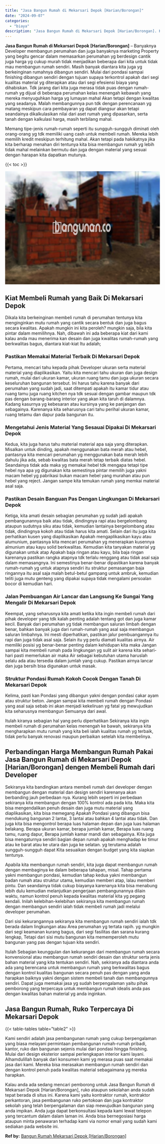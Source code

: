 ```yaml
---
title: "Jasa Bangun Rumah di Mekarsari Depok [Harian/Borongan]"
date: "2024-09-07"
categories: 
  - "biaya"
description: "Jasa Bangun Rumah di Mekarsari Depok [Harian/Borongan]. Kalau anda ada sedang mencari pemborong untuk Jasa Bangun Rumah di Mekarsari Depok [Harian/Borongan..."
---
```


**Jasa Bangun Rumah di Mekarsari Depok \[Harian/Borongan\]** – Banyaknya Developer membangun perumahan dan juga banyaknya marketing Property yang begitu gencar dalam memasarkan perumahan yg berdesign cantik juga harga yg cukup murah tidak menjadikan beberapa dari kita untuk tidak mau membangun rumah sendiri. Masih banyak diantara kita juga yg berkeinginan rumahnya dibangun sendiri. Mulai dari pondasi sampai finishing dibangun sendiri dengan tujuan supaya terkontrol apakah dari segi kualitas material yg diterapkan atau dari segi efesiensi biaya yang dihabiskan. Tdk jarang dari kita juga merasa tidak puas dengan rumah-rumah yg dijual di beberapa perumahan kelas menengah kebawah yang mereka menyuguhkan harga yg lumayan mahal Akan tetapi dengan kwalitas yang seadanya. Malah membangunnya pun tdk dengan perencanaan yg matang meskipun cara pembayaran yg dapat diangsur akan tetapi seandainya dikalkulasikan nilai dari aset rumah yang dipasarkan, serta tanah dengan kalkulasi harga, masih terbilang mahal.

Memang tipe-jenis rumah-rumah seperti itu sungguh-sungguh diminati oleh orang-orang yg tdk memiliki uang cash untuk membeli rumah. Mereka lebih memilih kredit meskipun terhitung mahal. Akan tetapi pada hakikatnya jika kita berharap menahan diri tentunya kita bisa membangun rumah yg lebih tidak mahal melainkan bermutu dan juga dengan material yang sesuai dengan harapan kita dapatkan mutunya.

{{< toc >}}

![Jasa Bangun Rumah di Mekarsari Depok [Harian/Borongan]](/images/borong-bangunan-21.png)

## Kiat Membeli Rumah yang Baik Di Mekarsari Depok

Dikala kita berkeinginan membeli rumah di perumahan tentunya kita menginginkan mutu rumah yang cantik secara bentuk dan juga bagus secara kwalitas. Apakah mungkin ini kita peroleh? mungkin saja, bila kita pintar dalam memilihnya. Nah, dibawah ini ada beberapa kiat dari kami kalau anda mau menerima kan desain dan juga kwalitas rumah-rumah yang berkwalitas bagus, diantara kiat-kiat Itu adalah;

### Pastikan Memakai Material Terbaik Di Mekarsari Depok

Pertama, mencari tahu kepada pihak Developer ukuran serta material material yang diaplikasikan. Yaitu kita mencari tahu ukuran dan juga design rumah, mulai dari ukuran kamar, ukuran ruang tamu dan juga ukuran secara keseluruhan bangunan tersebut. Ini harus tahu karena banyak dari perumahan yang sudah jadi, saat ditempati apakah itu kamar tidur atau ruang tamu juga ruang kitchen nya tdk sesuai dengan gambar maupun tdk pas dengan barang-barang interior yang akan kita taruh di dalamnya. Kadang kasurnya yg kebesaran atau kursinya yang ke panjangan dan sebagainya. Karenanya kita seharusnya cari tahu perihal ukuran kamar, ruang tetamu dan dapur pada bangunan itu.

### Mengetahui Jenis Material Yang Sesauai Dipakai Di Mekarsari Depok

Kedua, kita juga harus tahu material material apa saja yang diterapkan. Misalkan untuk dinding, apakah menggunakan bata merah atau hebel, pantasnya kita mencari perumahan yg menggunakan bata merah lebih dahulu jika ada, sebab kwalitas bata merah tetap terbaik diatas hebel. Seandainya tidak ada maka yg memakai hebel tdk mengapa tetapi tipe hebel nya apa yg digunakan kita semestinya pintar memilih juga yakni macam hebel yg pabrikasi bukan macam hebel yang murahan atau pun hebel yang reject. Jangan sampe kita temukan rumah yang memkai material asal saja.

### Pastikan Desain Banguan Pas Dengan Lingkungan Di Mekarsari Depok

Ketiga, kita amati desain sebagian perumahan yg sudah jadi apakah pembangunannya baik atau tidak, dindingnya rapi atau bergelombang ataupun sudutnya siku atau tidak, kemudian lantainya bergelombang atau tidak, dindingnya kokoh atau tidak harus kita amati. Selain dari itu juga kita perhatikan kusen yang diaplikasikan Apakah mengaplikasikan kayu atau alumunium, pantasnya kita mencari perumahan yg menerapkan kusennya almunium atau kayu solid berkwalitas. Kemudian kita tanyakan material yg digunakan untuk atap Apakah baja ringan atau kayu, bila baja ringan karenanya pastikan rangka atapnya tdk terlalu renggang atau tidak asal saja dalam memasangnya. Ini semestinya benar-benar dipastikan karena banyak rumah-rumah yg untuk atapnya sendiri itu struktur pemasangan baja ringannya itu asal saja malah betul-betul gampang untuk ambruk, kemudian teliti juga mutu genteng yang dipakai supaya tidak mengalami persoalan bocor di kemudian hari.

### Jalan Pembuangan Air Lancar dan Langsung Ke Sungai Yang Mengalir Di Mekarsari Depok

Keempat, yang seharusnya kita amati ketika kita ingin membeli rumah dari pihak developer yang tdk kalah penting adalah tentang got dan juga kamar kecil. Banyak dari perumahan yg tidak membangun saluran limbah dengan benar, bahkan banyak juga dari rumah-rumah yang asal saja membangun saluran limbahnya. Ini mesti diperhatikan, pastikan jalur pembuangannya itu rapi dan juga tidak asal saja. Selain itu yg perlu diamati kualitas airnya. Air memiliki posisi yg benar-benar penting dalam kehidupan kita maka Jangan sampai kita membeli rumah pada lingkungan yg sulit air karena kita sehari-hari pasti memerlukan air maka Air sebagai kebutuhan utama haruslah selalu ada atau tersedia dalam jumlah yang cukup. Pastikan airnya lancar dan juga bersih bisa digunakan untuk masak.

### Struktur Pondasi Rumah Kokoh Cocok Dengan Tanah Di Mekarsari Depok

Kelima, pasti kan Pondasi yang dibangun yakni dengan pondasi cakar ayam atau struktur beton. Jangan sampai kita membeli rumah dengan Pondasi yang asal saja sebab ini akan menjadi kekeliruan yg fatal yg mewujudkan kita seharusnya membangun Semuanya dari awal.

Itulah kiranya sebagian hal yang perlu diperhatikan Sekiranya kita ingin membeli rumah di perumahan kelas menengah ke bawah, sekiranya kita mengharapkan mutu rumah yang kita beli ialah kualitas rumah yg terbaik, tidak perlu banyak renovasi maupun perbaikan setelah kita membelinya.

## Perbandingan Harga Membangun Rumah Pakai Jasa Bangun Rumah di Mekarsari Depok \[Harian/Borongan\] dengen Membeli Rumah dari Developer

Sekiranya kita bandingkan antara membeli rumah dari developer dengan membangun dengan material dan design sendiri karenanya akan berbanding jauh perbedaan nya. Kurang lebih seperti ini perbedaan sekiranya kita membangun dengan 100% kontrol ada pada kita. Maka kita bisa mengendalikan penuh desain dan juga mutu material yang diaplikasikan, kita bisa memegang Apakah Pondasi yang dibangun bisa mendukung bangunan 2 lantai, 3 lantai atau bahkan 4 lantai atau tidak. Dan juga kita bisa mengontrol berapa luas halaman depan dan juga luas halaman belakang. Berapa ukuran kamar, berapa jumlah kamar, Berapa luas ruang tamu, ruang dapur, Berapa jumlah kamar mandi dan sebagainya. Kita juga bisa mengaturnya sendiri bagian depan rumah apakah menghadap ke timur atau ke barat atau ke utara dan juga ke selatan. yg terutama adalah sungguh-sungguh dapat Kita sesuaikan dengan budget yang kita siapkan tentunya.

Apabila kita membangun rumah sendiri, kita juga dapat membangun rumah dengan membaginya ke dalam beberapa tahapan, misal. Tahap pertama yakni membangun pondasi, kemudian tahap kedua yakni membangun badan rumah atau struktur utama, kemudian memberi atap, lalau memberi pintu. Dan seandainya tidak cukup biayanya karenanya kita bisa menabung lebih dulu kemudian melanjutkan pengerjaan pembangunannya dilain waktu, namun kontrol penuh kepada kwalitas material kita yg pegang kendali. Inilah kelebihan-kelebihan sekiranya kita membangun rumah dengan membangun sendiri ialah tidak membeli rumah jadi melalui developer perumahan.

Dari sisi kekurangannya sekiranya kita membangun rumah sendiri ialah tdk berada dalam lingkungan atau Area perumahan yg tertata rapih. yg mungkin dari segi keamanan kurang bagus, dari segi fasilitas dan sarana kurang lengkap, Tetapi dari sisi mutu bangunan kita mememperoleh mutu bangunan yang pas dengan tujuan kita sendiri.

Itulah Sebagian keunggulan dan kekurangan dari membangun rumah secara konvensional atau membangun rumah sendiri desain dan struktur serta jenis bahan material yang kita tentukan sendiri. Nah, sekiranya ada diantara anda ada yang berencana untuk membangun rumah yang berkwalitas bagus dengan kontrol kualitas bangunan secara penuh pas dengan yang anda harapkan baiknya yakni dengan sistem membeli tanah dan membangunnya sendiri. Dapat juga memakai jasa yg sudah berpengalaman yaitu pihak pemborong yang terpercaya untuk membangun rumah idealis anda pas dengan kwalitas bahan material yg anda inginkan.

## Jasa Bangun Rumah, Ruko Terpercaya Di Mekarsari Depok

{{< table-tables table="table2" >}}

Kami sendiri adalah jasa pembangunan rumah yang cukup berpengalaman yang biasa melayani permintaan pembangunan rumah-rumah pribadi, kantor, ruko dan bangunan sejenis mulai dari pondasi hingga finishing. Mulai dari design eksterior sampai perlengkapan interior kami layani. Alhamdulillah banyak dari konsumen kami yg merasa puas saat memakai jasa dari kami. Mereka bisa merasakan membangun rumah sendiri dan dengan kontrol penuh pada kwalitas material sebagaimana yg mereka harapkan.

Kalau anda ada sedang mencari pemborong untuk Jasa Bangun Rumah di Mekarsari Depok \[Harian/Borongan\], ruko ataupun sekolahan anda sudah tepat berada di situs ini. Karena kami yaitu kontraktor rumah, kontraktor perkantoran, jasa pembangunan ruko pertokoan dan juga kontraktor sekolah yang telah berpengalaman dan siap mewujudkan bangunan yang anda impikan. Anda juga dapat berkonsultasi kepada kami lewat telepon yang tercantum dalam dalam laman ini. Anda bisa bernegosiasi harga ataupun minta penawaran terhadap kami via nomor email yang sudah kami sediakan pada website ini.

**Ref by:** [Bangun Rumah Mekarsari Depok [Harian/Borongan]](https://id.wikipedia.org/wiki/Bangun)
